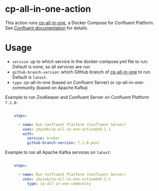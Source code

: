 # cp-all-in-one-action

This action runs [cp-all-in-one](https://github.com/confluentinc/cp-all-in-one/tree/latest/cp-all-in-one), a Docker Compose for Confluent Platform.  See [Confluent documentation](https://docs.confluent.io/platform/current/tutorials/build-your-own-demos.html) for details.

# Usage

- `service`: up to which service in the docker-compose.yml file to run.  Default is none, so all services are run
- `github-branch-version`: which GitHub branch of [cp-all-in-one](https://github.com/confluentinc/cp-all-in-one) to run.  Default is `latest`.
- `type`: cp-all-in-one (based on Confluent Server) or cp-all-in-one-community (based on Apache Kafka)

Example to run ZooKeeper and Confluent Server on Confluent Platform `7.1.0`:

```yaml

    steps:

      - name: Run Confluent Platform (Confluent Server)
        uses: ybyzek/cp-all-in-one-action@v0.2.1
        with:
          service: broker
          github-branch-version: 7.1.0-post
```

Example to run all Apache Kafka services on `latest`:

```yaml

    steps:

      - name: Run Confluent Platform (Confluent Server)
        uses: ybyzek/cp-all-in-one-action@v0.2.1
          type: cp-all-in-one-community
```

